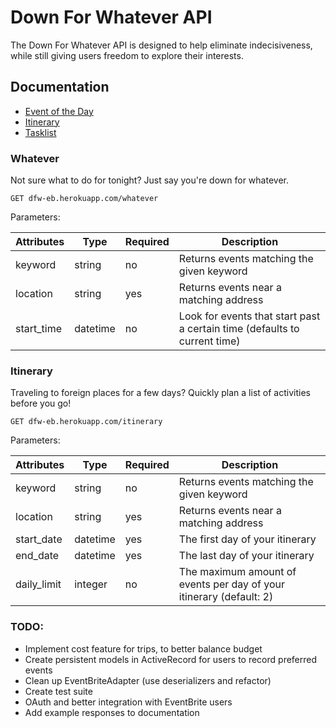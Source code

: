 # Down For Whatever API

The Down For Whatever API is designed to help eliminate indecisiveness, while still giving users freedom to explore their interests.

## Documentation

* [Event of the Day](#whatever)
* [Itinerary](#itinerary)
* [Tasklist](#todo)

### Whatever

Not sure what to do for tonight? Just say you're down for whatever.
```
GET dfw-eb.herokuapp.com/whatever
```

Parameters:

|  Attributes   |  Type   |  Required  |  Description                                 |
|---------------|---------|------------|----------------------------------------------|
|  keyword      | string  |    no      |  Returns events matching the given keyword   |
|  location     | string  |    yes     |  Returns events near a matching address      |
|  start_time   | datetime|    no      |  Look for events that start past a certain time (defaults to current time) |


### Itinerary

Traveling to foreign places for a few days? Quickly plan a list of activities before you go!
```
GET dfw-eb.herokuapp.com/itinerary
```
Parameters:

|  Attributes   |  Type   |  Required  |  Description                                 |
|---------------|---------|------------|----------------------------------------------|
|  keyword      | string  |    no      |  Returns events matching the given keyword   |
|  location     | string  |    yes     |  Returns events near a matching address      |
|  start_date   | datetime|    yes      |  The first day of your itinerary |
| end_date |  datetime | yes | The last day of your itinerary |
| daily_limit | integer | no | The maximum amount of events per day of your itinerary (default: 2) |

### TODO:

- Implement cost feature for trips, to better balance budget
- Create persistent models in ActiveRecord for users to record preferred events
- Clean up EventBriteAdapter (use deserializers and refactor)
- Create test suite
- OAuth and better integration with EventBrite users
- Add example responses to documentation 
